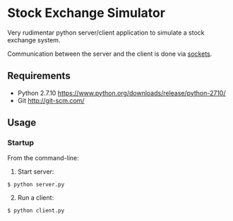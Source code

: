 Stock Exchange Simulator 
============

Very rudimentar python server/client application to simulate a stock exchange system.

Communication between the server and the client is done via [sockets](https://docs.oracle.com/javase/tutorial/networking/sockets/definition.html).

Requirements
------------
* Python 2.7.10 <https://www.python.org/downloads/release/python-2710/>
* Git <http://git-scm.com/>

Usage
-----

### Startup
From the command-line:
1. Start server:
```
$ python server.py
```
2. Run a client:
```
$ python client.py
```